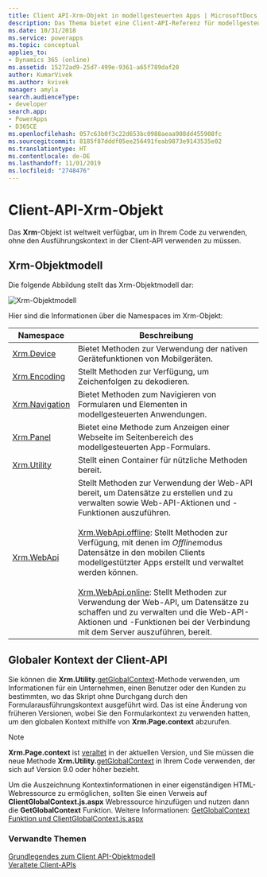 ```yaml
---
title: Client API-Xrm-Objekt in modellgesteuerten Apps | MicrosoftDocs
description: Das Thema bietet eine Client-API-Referenz für modellgesteuerteApps.
ms.date: 10/31/2018
ms.service: powerapps
ms.topic: conceptual
applies_to:
- Dynamics 365 (online)
ms.assetid: 15272ad9-25d7-499e-9361-a65f789daf20
author: KumarVivek
ms.author: kvivek
manager: amyla
search.audienceType:
- developer
search.app:
- PowerApps
- D365CE
ms.openlocfilehash: 057c63b0f3c22d653bc0988aeaa908dd455908fc
ms.sourcegitcommit: 8185f87dddf05ee256491feab9873e9143535e02
ms.translationtype: HT
ms.contentlocale: de-DE
ms.lasthandoff: 11/01/2019
ms.locfileid: "2748476"
---
```

# <a name="client-api-xrm-object"></a>Client-API-Xrm-Objekt



Das **Xrm**-Objekt ist weltweit verfügbar, um in Ihrem Code zu verwenden, ohne den Ausführungskontext in der Client-API verwenden zu müssen.

## <a name="xrm-object-model"></a>Xrm-Objektmodell 

Die folgende Abbildung stellt das Xrm-Objektmodell dar:

![Xrm-Objektmodell](../media/ClientAPI-XrmModel.png)

Hier sind die Informationen über die Namespaces im Xrm-Objekt:

|Namespace  |Beschreibung  |
---------|---------------
|[Xrm.Device](reference/xrm-device.md)|Bietet Methoden zur Verwendung der nativen Gerätefunktionen von Mobilgeräten.|
|[Xrm.Encoding](reference/xrm-encoding.md)|Stellt Methoden zur Verfügung, um Zeichenfolgen zu dekodieren.|
|[Xrm.Navigation](reference/xrm-navigation.md)|Bietet Methoden zum Navigieren von Formularen und Elementen in modellgesteuerten Anwendungen.|
|[Xrm.Panel](reference/xrm-panel.md)|Bietet eine Methode zum Anzeigen einer Webseite im Seitenbereich des modellgesteuerten App-Formulars.|
|[Xrm.Utility](reference/xrm-utility.md)|Stellt einen Container für nützliche Methoden bereit.|
|[Xrm.WebApi](reference/xrm-webapi.md)|Stellt Methoden zur Verwendung der Web-API bereit, um Datensätze zu erstellen und zu verwalten sowie Web-API-Aktionen und -Funktionen auszuführen.<br/><br/>[Xrm.WebApi.offline](reference/xrm-webapi/offline.md): Stellt Methoden zur Verfügung, mit denen im *Offline*modus Datensätze in den mobilen Clients modellgestützter Apps erstellt und verwaltet werden können.<br/><br/>[Xrm.WebApi.online](reference/xrm-webapi/online.md): Stellt Methoden zur Verwendung der Web-API, um Datensätze zu schaffen und zu verwalten und die Web-API-Aktionen und -Funktionen bei der Verbindung mit dem Server auszuführen, bereit.|

## <a name="client-api-global-context"></a>Globaler Kontext der Client-API

Sie können die **Xrm.Utility**.[getGlobalContext](reference/xrm-utility/getGlobalContext.md)-Methode verwenden, um Informationen für ein Unternehmen, einen Benutzer oder den Kunden zu bestimmten, wo das Skript ohne Durchgang durch den Formularausführungskontext ausgeführt wird. Das ist eine Änderung von früheren Versionen, wobei Sie den Formularkontext zu verwenden hatten, um den globalen Kontext mithilfe von **Xrm.Page.context** abzurufen.

> [!NOTE]
> **Xrm.Page.context** ist [veraltet](/dynamics365/get-started/whats-new/customer-engagement/important-changes-coming#some-client-apis-are-deprecated) in der aktuellen Version, und Sie müssen die neue Methode **Xrm.Utility.**[getGlobalContext](reference/xrm-utility/getGlobalContext.md) in Ihrem Code verwenden, der sich auf Version 9.0 oder höher bezieht. 

Um die Auszeichnung Kontextinformationen in einer eigenständigen HTML-Webressource zu ermöglichen, sollten Sie einen Verweis auf **ClientGlobalContext.js.aspx** Webressource hinzufügen und nutzen dann die **GetGlobalContext** Funktion. Weitere Informationen: [GetGlobalContext Funktion und ClientGlobalContext.js.aspx](reference/GetGlobalContext-ClientGlobalContext.js.aspx.md)

### <a name="related-topics"></a>Verwandte Themen

[Grundlegendes zum Client API-Objektmodell](understand-clientapi-object-model.md)<br/>
[Veraltete Client-APIs](/dynamics365/get-started/whats-new/customer-engagement/important-changes-coming#some-client-apis-are-deprecated)
